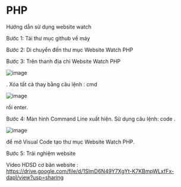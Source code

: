 # PHP

Hướng dẫn sử dụng website watch

Bước 1: Tải thư mục github về máy

Bước 2: Di chuyển đến thư mục Website Watch PHP

Bước 3: Trên thanh địa chỉ Website Watch PHP 

![image](https://user-images.githubusercontent.com/84402319/199401779-2871a882-0d7f-4e7d-b143-a2ad25ad9c53.png)

. Xóa tất cả thay bằng câu lệnh : cmd 

![image](https://user-images.githubusercontent.com/84402319/199401847-0cca0be4-5b71-468f-a099-40056e3d1d8f.png)

rồi enter.

Bước 4: Màn hình Command Line  xuất hiện. Sử dụng câu lệnh: code . 

![image](https://user-images.githubusercontent.com/84402319/199402173-3ae98118-c76d-4ba0-ba80-89fa358785fa.png)


để mở Visual Code tạo thư mục Website Watch PHP.

Bước 5: Trải nghiệm website 

Video HDSD cơ bản website : https://drive.google.com/file/d/1SlmD6N49Y7XgYt-K7KBmpWLxfFx-dapI/view?usp=sharing
